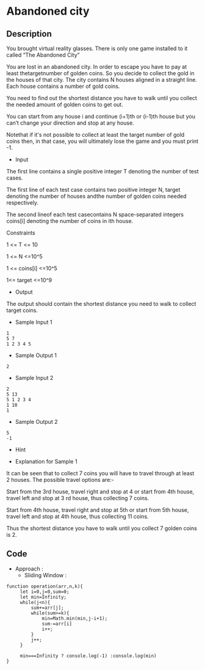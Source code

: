 # Abandoned city

## Description

You brought virtual reality glasses. There is only one game installed to it called “The Abandoned City”

You are lost in an abandoned city. In order to escape you have to pay at least thetargetnumber of golden coins. So you decide to collect the gold in the houses of that city. The city contains N houses aligned in a straight line. Each house contains a number of gold coins.

You need to find out the shortest distance you have to walk until you collect the needed amount of golden coins to get out.

You can start from any house i and continue (i+1)th or (i-1)th house but you can’t change your direction and stop at any house.

Notethat if it's not possible to collect at least the target number of gold coins then, in that case, you will ultimately lose the game and you must print -1.

- Input

The first line contains a single positive integer T denoting the number of test cases.

The first line of each test case contains two positive integer N, target denoting the number of houses andthe number of golden coins needed respectively.

The second lineof each test casecontains N space-separated integers coins[i] denoting the number of coins in ith house.

Constraints

1 <= T <= 10

1 <= N <=10^5

1 <= coins[i] <=10^5

1<= target <=10^9

- Output

The output should contain the shortest distance you need to walk to collect target coins.

- Sample Input 1

```
1
5 7
1 2 3 4 5
```

- Sample Output 1

```
2

```

- Sample Input 2

```
2
5 13
5 1 2 3 4
1 10
1
```

- Sample Output 2

```
5
-1
```

- Hint

- Explanation for Sample 1

It can be seen that to collect 7 coins you will have to travel through at least 2 houses. The possible travel options are:-

Start from the 3rd house, travel right and stop at 4 or start from 4th house, travel left and stop at 3 rd house, thus collecting 7 coins.

Start from 4th house, travel right and stop at 5th or start from 5th house, travel left and stop at 4th house, thus collecting 11 coins.

Thus the shortest distance you have to walk until you collect 7 golden coins is 2.

## Code

- Approach :
  - Sliding Window :

```
function operation(arr,n,k){
     let i=0,j=0,sum=0;
     let min=Infinity;
     while(j<n){
         sum+=arr[j];
         while(sum>=k){
             min=Math.min(min,j-i+1);
             sum-=arr[i]
             i++;
         }
         j++;
     }

     min===Infinity ? console.log(-1) :console.log(min)
}

```
